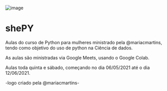 ![image](https://user-images.githubusercontent.com/84234173/118374054-70f5b100-b590-11eb-830f-81701c6050f6.png)


# shePY
Aulas do curso de Python para mulheres ministrado pela @mariacmartins, tendo como objetivo do uso de python na Ciência de dados.

As aulas são ministradas via Google Meets, usando o Google Colab. 

Aulas toda quinta e sábado, começando no dia 06/05/2021 até o dia 12/06/2021.



-logo criado pela @mariacmartins-
